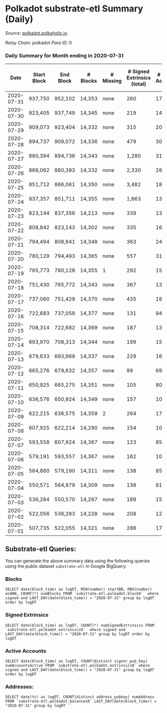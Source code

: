 # Polkadot substrate-etl Summary (Daily)

_Source_: [polkadot.polkaholic.io](https://polkadot.polkaholic.io)

*Relay Chain*: polkadot
*Para ID*: 0



### Daily Summary for Month ending in 2020-07-31


| Date | Start Block | End Block | # Blocks | # Missing | # Signed Extrinsics (total) | # Active Accounts | # Addresses with Balances | # Events | # Transfers | # XCM Transfers In | # XCM Transfers Out |
| ---- | ----------- | --------- | -------- | --------- | --------------------------- | ----------------- | ------------------------- | -------- | ----------- | ------------------ | ------------------- |
| 2020-07-31 | 937,750 | 952,102 | 14,353 | none | 260 | 175 | 3,718 | 40,878 |   |   |   |
| 2020-07-30 | 923,405 | 937,749 | 14,345 | none | 219 | 145 |  | 40,378 |   |   |   |
| 2020-07-29 | 909,073 | 923,404 | 14,332 | none | 315 | 206 |  | 41,847 | 1 ($36,466,979) |   |   |
| 2020-07-28 | 894,737 | 909,072 | 14,336 | none | 479 | 308 |  | 41,118 | 8 ($199,048,145) |   |   |
| 2020-07-27 | 880,394 | 894,736 | 14,343 | none | 1,280 | 312 |  | 47,382 | 356 ($144,409,416) |   |   |
| 2020-07-26 | 866,062 | 880,393 | 14,332 | none | 2,330 | 284 |  | 53,195 | 280 ($336,518,680) |   |   |
| 2020-07-25 | 851,712 | 866,061 | 14,350 | none | 3,482 | 186 |  | 57,390 | 240 ($115,273,225) |   |   |
| 2020-07-24 | 837,357 | 851,711 | 14,355 | none | 1,663 | 139 |  | 47,099 | 1 ($6,242.22) |   |   |
| 2020-07-23 | 823,144 | 837,356 | 14,213 | none | 339 | 139 |  | 39,796 |   |   |   |
| 2020-07-22 | 808,842 | 823,143 | 14,302 | none | 335 | 161 |  | 41,529 |   |   |   |
| 2020-07-21 | 794,494 | 808,841 | 14,348 | none | 363 | 243 |  | 40,534 |   |   |   |
| 2020-07-20 | 780,129 | 794,493 | 14,365 | none | 557 | 314 |  | 41,701 | 8 ($200,163) |   |   |
| 2020-07-19 | 765,773 | 780,128 | 14,355 | 1 | 292 | 157 |  | 40,287 | 27 ($19,044.07) |   |   |
| 2020-07-18 | 751,430 | 765,772 | 14,343 | none | 367 | 139 |  | 40,533 | 2 ($17,156.82) |   |   |
| 2020-07-17 | 737,060 | 751,429 | 14,370 | none | 435 | 182 |  | 41,082 | 33 ($1,032,497) |   |   |
| 2020-07-16 | 722,683 | 737,059 | 14,377 | none | 131 | 94 |  | 39,601 | 9 ($415,710) |   |   |
| 2020-07-15 | 708,314 | 722,682 | 14,369 | none | 187 | 133 |  | 39,909 |   |   |   |
| 2020-07-14 | 693,970 | 708,313 | 14,344 | none | 199 | 151 |  | 39,612 | 31 ($44.32) |   |   |
| 2020-07-13 | 679,633 | 693,969 | 14,337 | none | 229 | 165 |  | 39,997 |   |   |   |
| 2020-07-12 | 665,276 | 679,632 | 14,357 | none | 99 | 69 |  | 39,382 |   |   |   |
| 2020-07-11 | 650,925 | 665,275 | 14,351 | none | 105 | 80 |  | 39,330 |   |   |   |
| 2020-07-10 | 636,576 | 650,924 | 14,349 | none | 157 | 105 |  | 39,645 | 20 ($793,087,713) |   |   |
| 2020-07-09 | 622,215 | 636,575 | 14,359 | 2 | 264 | 172 |  | 39,791 |   |   |   |
| 2020-07-08 | 607,925 | 622,214 | 14,290 | none | 154 | 109 |  | 39,259 |   |   |   |
| 2020-07-07 | 593,558 | 607,924 | 14,367 | none | 123 | 85 |  | 39,241 |   |   |   |
| 2020-07-06 | 579,191 | 593,557 | 14,367 | none | 162 | 104 |  | 39,644 | 5 ($714,867,500) |   |   |
| 2020-07-05 | 564,880 | 579,190 | 14,311 | none | 138 | 85 |  | 39,270 |   |   |   |
| 2020-07-04 | 550,571 | 564,879 | 14,309 | none | 138 | 81 |  | 39,047 |   |   |   |
| 2020-07-03 | 536,284 | 550,570 | 14,287 | none | 189 | 150 |  | 39,600 | 65 ($193,426,992) |   |   |
| 2020-07-02 | 522,056 | 536,283 | 14,228 | none | 208 | 129 |  | 39,307 |   |   |   |
| 2020-07-01 | 507,735 | 522,055 | 14,321 | none | 286 | 177 |  | 39,824 | 25 ($2,630.71) |   |   |

## Substrate-etl Queries:
You can generate the above summary data using the following queries using the public dataset `substrate-etl` in Google BigQuery:


### Blocks
```
SELECT date(block_time) as logDT, MIN(number) startBN, MAX(number) endBN, COUNT(*) numBlocks FROM `substrate-etl.polkadot.block0`  where signed and LAST_DAY(date(block_time)) = "2020-07-31" group by logDT order by logDT
```


### Signed Extrinsics
```
SELECT date(block_time) as logDT, COUNT(*) numSignedExtrinsics FROM `substrate-etl.polkadot.extrinsics0`  where signed and LAST_DAY(date(block_time)) = "2020-07-31" group by logDT order by logDT
```


### Active Accounts
```
SELECT date(block_time) as logDT, COUNT(distinct signer_pub_key) numAccountsActive FROM `substrate-etl.polkadot.extrinsics0` where signed and LAST_DAY(date(block_time)) = "2020-07-31" group by logDT order by logDT
```


### Addresses:
```
SELECT date(ts) as logDT, COUNT(distinct address_pubkey) numAddress FROM `substrate-etl.polkadot.balances0` LAST_DAY(date(block_time)) = "2020-07-31" group by logDT```

